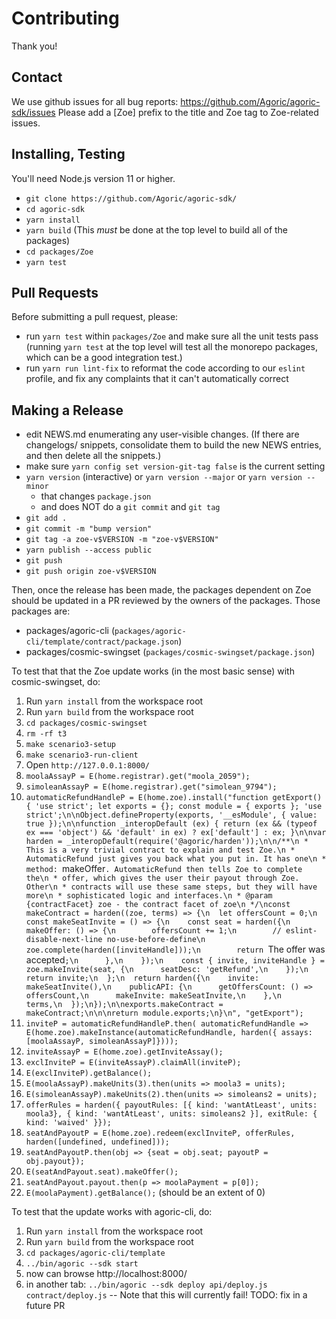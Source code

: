 # Contributing

Thank you!

## Contact

We use github issues for all bug reports:
https://github.com/Agoric/agoric-sdk/issues Please add a [Zoe]
prefix to the title and Zoe tag to Zoe-related issues.

## Installing, Testing

You'll need Node.js version 11 or higher. 

* `git clone https://github.com/Agoric/agoric-sdk/`
* `cd agoric-sdk`
* `yarn install`
* `yarn build` (This *must* be done at the top level to build all of
  the packages)
* `cd packages/Zoe`
* `yarn test`

## Pull Requests

Before submitting a pull request, please:

* run `yarn test` within `packages/Zoe` and make sure all the unit
  tests pass (running `yarn test` at the top level will test all the
  monorepo packages, which can be a good integration test.)
* run `yarn run lint-fix` to reformat the code according to our
  `eslint` profile, and fix any complaints that it can't automatically
  correct

## Making a Release

* edit NEWS.md enumerating any user-visible changes. (If there are
  changelogs/ snippets, consolidate them to build the new NEWS
  entries, and then delete all the snippets.)
* make sure `yarn config set version-git-tag false` is the current
  setting
* `yarn version` (interactive) or `yarn version --major` or `yarn version --minor`
  * that changes `package.json`
  * and does NOT do a `git commit` and `git tag`
* `git add .`
* `git commit -m "bump version"`
* `git tag -a zoe-v$VERSION -m "zoe-v$VERSION"`
* `yarn publish --access public`
* `git push`
* `git push origin zoe-v$VERSION`

Then, once the release has been made, the packages dependent on Zoe
should be updated in a PR reviewed by the owners of the packages.
Those packages are:
* packages/agoric-cli (`packages/agoric-cli/template/contract/package.json`)
* packages/cosmic-swingset (`packages/cosmic-swingset/package.json`)

To test that that the Zoe update works (in the most basic sense) with cosmic-swingset, do:

1. Run `yarn install` from the workspace root
2. Run `yarn build` from the workspace root
3. `cd packages/cosmic-swingset`
4. `rm -rf t3`
4. `make scenario3-setup`
5. `make scenario3-run-client`
6. Open `http://127.0.0.1:8000/`
8. `moolaAssayP = E(home.registrar).get("moola_2059");`
9. `simoleanAssayP = E(home.registrar).get("simolean_9794");`
10. `automaticRefundHandleP = E(home.zoe).install("function getExport() { 'use strict'; let exports = {}; const module = { exports }; 'use strict';\n\nObject.defineProperty(exports, '__esModule', { value: true });\n\nfunction _interopDefault (ex) { return (ex && (typeof ex === 'object') && 'default' in ex) ? ex['default'] : ex; }\n\nvar harden = _interopDefault(require('@agoric/harden'));\n\n/**\n * This is a very trivial contract to explain and test Zoe.\n * AutomaticRefund just gives you back what you put in. It has one\n * method: `makeOffer`. AutomaticRefund then tells Zoe to complete the\n * offer, which gives the user their payout through Zoe. Other\n * contracts will use these same steps, but they will have more\n * sophisticated logic and interfaces.\n * @param {contractFacet} zoe - the contract facet of zoe\n */\nconst makeContract = harden((zoe, terms) => {\n  let offersCount = 0;\n  const makeSeatInvite = () => {\n    const seat = harden({\n      makeOffer: () => {\n        offersCount += 1;\n        // eslint-disable-next-line no-use-before-define\n        zoe.complete(harden([inviteHandle]));\n        return `The offer was accepted`;\n      },\n    });\n    const { invite, inviteHandle } = zoe.makeInvite(seat, {\n      seatDesc: 'getRefund',\n    });\n    return invite;\n  };\n  return harden({\n    invite: makeSeatInvite(),\n    publicAPI: {\n      getOffersCount: () => offersCount,\n      makeInvite: makeSeatInvite,\n    },\n    terms,\n  });\n});\n\nexports.makeContract = makeContract;\n\n\nreturn module.exports;\n}\n", "getExport");`
11. `inviteP = automaticRefundHandleP.then( automaticRefundHandle =>
    E(home.zoe).makeInstance(automaticRefundHandle, harden({ assays:
    [moolaAssayP, simoleanAssayP]})));`
12. `inviteAssayP = E(home.zoe).getInviteAssay();`
13. `exclInviteP = E(inviteAssayP).claimAll(inviteP);`
14. `E(exclInviteP).getBalance();`
15. `E(moolaAssayP).makeUnits(3).then(units => moola3 = units);`
16. `E(simoleanAssayP).makeUnits(2).then(units => simoleans2 = units);`
17. `offerRules = harden({ payoutRules: [{ kind: 'wantAtLeast', units:
    moola3}, { kind: 'wantAtLeast', units: simoleans2 }], exitRule: {
    kind: 'waived' }});`
18. `seatAndPayoutP = E(home.zoe).redeem(exclInviteP, offerRules,
    harden([undefined, undefined]));`
19. `seatAndPayoutP.then(obj => {seat = obj.seat; payoutP = obj.payout});`
20. `E(seatAndPayout.seat).makeOffer();`
21. `seatAndPayout.payout.then(p => moolaPayment = p[0]);`
20. `E(moolaPayment).getBalance();` (should be an extent of 0)


To test that the update works with agoric-cli, do:

1. Run `yarn install` from the workspace root
2. Run `yarn build` from the workspace root
3. `cd packages/agoric-cli/template`
4. `../bin/agoric --sdk start`
5. now can browse http://localhost:8000/
6. in another tab: `../bin/agoric --sdk deploy api/deploy.js contract/deploy.js`
 -- Note that this will currently fail! TODO: fix in a future PR

